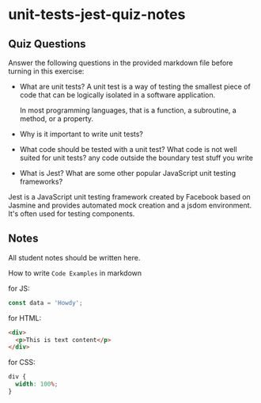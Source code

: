 # unit-tests-jest-quiz-notes

## Quiz Questions

Answer the following questions in the provided markdown file before turning in this exercise:

- What are unit tests?
  A unit test is a way of testing the smallest piece of code that can be logically isolated in a software application.

  In most programming languages, that is a function, a subroutine, a method, or a property.

- Why is it important to write unit tests?

- What code should be tested with a unit test? What code is not well suited for unit tests?
  any code outside the boundary
  test stuff you write
- What is Jest? What are some other popular JavaScript unit testing frameworks?

Jest is a JavaScript unit testing framework created by Facebook based on Jasmine and provides automated mock creation and a jsdom environment. It's often used for testing components.

## Notes

All student notes should be written here.

How to write `Code Examples` in markdown

for JS:

```js
const data = 'Howdy';
```

for HTML:

```html
<div>
  <p>This is text content</p>
</div>
```

for CSS:

```css
div {
  width: 100%;
}
```
